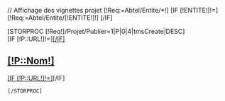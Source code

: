 // Affichage des vignettes projet
[!Req:=Abtel/Entite/*!]
[IF [!ENTITE!]!=]
	[!Req:=Abtel/Entite/[!ENTITE!]!]
[/IF]
<div class="[!NOMDIV!] VignetteProjet row">
	[STORPROC [!Req!]/Projet/Publier=1|P|0|4|tmsCreate|DESC]	
		<div class="pull-left" style="[IF [!P::BackImage!]!=]background:url('[!P::BackImage!]') no-repeat 0 0;[/IF]">
			[IF [!P::URL!]!=]<a href="[!E::URL!]" alt="[!E::Nom!]" target="_blank">[/IF]
			<h2>[!P::Nom!]</h2>
			[IF [!P::URL!]!=]</a>[/IF]
		</div>

	[/STORPROC]
</div>

